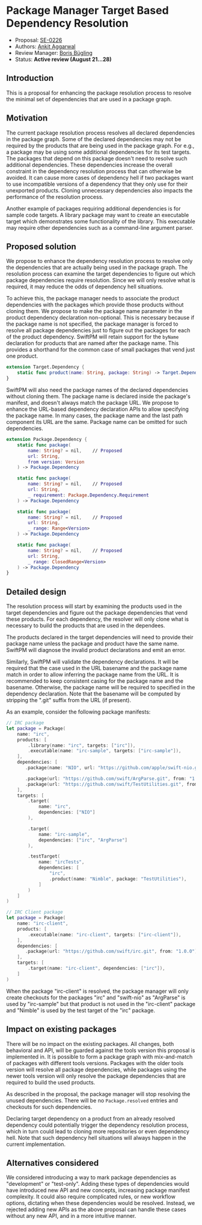 # Package Manager Target Based Dependency Resolution

* Proposal: [SE-0226](0226-package-manager-target-based-dep-resolution.md)
* Authors: [Ankit Aggarwal](https://github.com/aciidb0mb3r)
* Review Manager: [Boris Bügling](https://github.com/neonichu)
* Status: **Active review (August 21...28)**

## Introduction

This is a proposal for enhancing the package resolution process to resolve
the minimal set of dependencies that are used in a package graph.

## Motivation

The current package resolution process resolves all declared dependencies in
the package graph. Some of the declared dependencies may not be required by the
products that are being used in the package graph. For e.g., a package may be
using some additional dependencies for its test targets. The packages that
depend on this package doesn't need to resolve such additional dependencies. These
dependencies increase the overall constraint in the dependency resolution process
that can otherwise be avoided. It can cause more cases of dependency hell if two
packages want to use incompatible versions of a dependency that they only use
for their unexported products. Cloning unnecessary dependencies also impacts the
performance of the resolution process.

Another example of packages requiring additional dependencies is for sample code
targets. A library package may want to create an executable target which
demonstrates some functionality of the library. This executable may require
other dependencies such as a command-line argument parser.

## Proposed solution

We propose to enhance the dependency resolution process to resolve only the
dependencies that are actually being used in the package graph. The resolution
process can examine the target dependencies to figure out which package
dependencies require resolution. Since we will only resolve what is required, it
may reduce the odds of dependency hell situations.

To achieve this, the package manager needs to associate the product dependencies
with the packages which provide those products without cloning them. We propose
to make the package name parameter in the product dependency declaration
non-optional. This is necessary because if the package name is not specified,
the package manager is forced to resolve all package dependencies just to figure
out the packages for each of the product dependency. SwiftPM will retain support
for the `byName` declaration for products that are named after the package name.
This provides a shorthand for the common case of small packages that vend just
one product.

```swift
extension Target.Dependency {
    static func product(name: String, package: String) -> Target.Dependency
}
```

SwiftPM will also need the package names of the declared dependencies without
cloning them. The package name is declared inside the package's manifest, and
doesn't always match the package URL. We propose to enhance the URL-based
dependency declaration APIs to allow specifying the package name. In many cases,
the package name and the last path component its URL are the same.  Package name
can be omitted for such dependencies.

```swift
extension Package.Dependency {
    static func package(
        name: String? = nil,    // Proposed
        url: String,
        from version: Version
    ) -> Package.Dependency

    static func package(
        name: String? = nil,    // Proposed
        url: String,
        _ requirement: Package.Dependency.Requirement
    ) -> Package.Dependency

    static func package(
        name: String? = nil,    // Proposed
        url: String,
        _ range: Range<Version>
    ) -> Package.Dependency

    static func package(
        name: String? = nil,    // Proposed
        url: String,
        _ range: ClosedRange<Version>
    ) -> Package.Dependency
}
```

## Detailed design

The resolution process will start by examining the products used in the target
dependencies and figure out the package dependencies that vend these products.
For each dependency, the resolver will only clone what is necessary to build
the products that are used in the dependees.

The products declared in the target dependencies will need to provide their
package name unless the package and product have the same name. SwiftPM will
diagnose the invalid product declarations and emit an error.

Similarly, SwiftPM will validate the dependency declarations. It will be
required that the case used in the URL basename and the package name match in
order to allow inferring the package name from the URL. It is recommended to
keep consistent casing for the package name and the basename. Otherwise, the
package name will be required to specified in the dependency declaration.  Note
that the basename will be computed by stripping the ".git" suffix from the URL
(if present).

As an example, consider the following package manifests:

```swift
// IRC package
let package = Package(
    name: "irc",
    products: [
        .library(name: "irc", targets: ["irc"]),
        .executable(name: "irc-sample", targets: ["irc-sample"]),
    ],
    dependencies: [
       .package(name: "NIO", url: "https://github.com/apple/swift-nio.git", from: "1.0.0"),

       .package(url: "https://github.com/swift/ArgParse.git", from: "1.0.0"),
       .package(url: "https://github.com/swift/TestUtilities.git", from: "1.0.0"),
    ],
    targets: [
        .target(
            name: "irc",
            dependencies: ["NIO"]
        ),

        .target(
            name: "irc-sample",
            dependencies: ["irc", "ArgParse"]
        ),

        .testTarget(
            name: "ircTests",
            dependencies: [
                "irc",
                .product(name: "Nimble", package: "TestUtilities"),
            ]
        )
    ]
)

// IRC Client package
let package = Package(
    name: "irc-client",
    products: [
        .executable(name: "irc-client", targets: ["irc-client"]),
    ],
    dependencies: [
       .package(url: "https://github.com/swift/irc.git", from: "1.0.0"),
    ],
    targets: [
        .target(name: "irc-client", dependencies: ["irc"]),
    ]
)
```

When the package "irc-client" is resolved, the package manager will only create
checkouts for the packages "irc" and "swift-nio" as "ArgParse" is used by
"irc-sample" but that product is not used in the "irc-client" package and
"Nimble" is used by the test target of the "irc" package.

## Impact on existing packages

There will be no impact on the existing packages. All changes, both behavioral
and API, will be guarded against the tools version this proposal is implemented
in. It is possible to form a package graph with mix-and-match of packages
with different tools versions. Packages with the older tools version will
resolve all package dependencies, while packages using the newer tools version
will only resolve the package dependencies that are required to build the used
products.

As described in the proposal, the package manager will stop resolving the unused
dependencies. There will be no `Package.resolved` entries and checkouts for such
dependencies.

Declaring target dependency on a product from an already resolved dependency
could potentially trigger the dependency resolution process, which in turn could
lead to cloning more repositories or even dependency hell. Note that such
dependency hell situations will always happen in the current implementation.

## Alternatives considered

We considered introducing a way to mark package dependencies as "development" or
"test-only". Adding these types of dependencies would have introduced new API
and new concepts, increasing package manifest complexity. It could also require
complicated rules, or new workflow options, dictating when these dependencies
would be resolved. Instead, we rejected adding new APIs as the above proposal
can handle these cases without any new API, and in a more intuitive manner.

